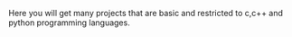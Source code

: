 Here you will get many projects that are basic and restricted to c,c++ and python programming languages.
